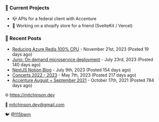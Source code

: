 ### 📌 Current Projects
- 📪 APIs for a federal client with Accenture
- 🛒 Working on a shopify store for a friend (SvelteKit / Vercel)

### 📝 Recent Posts

- [Reducing Azure Redis 100% CPU](https://blog.mitchinson.dev/redis-cpu) - November 21st, 2023 (Posted 19 days ago)
- [Juno: On demand microservice deployment](https://blog.mitchinson.dev/juno) - July 23rd, 2023 (Posted 140 days ago)
- [NextJS Notion Blog](https://blog.mitchinson.dev/blog-2023) - July 9th, 2023 (Posted 154 days ago)
- [Concerts 2022 - 2023](https://blog.mitchinson.dev/concerts-2023) - May 7th, 2023 (Posted 217 days ago)
- [Accenture August + September 2021](https://blog.mitchinson.dev/pillar/aug-sep-21) - October 17th, 2021 (Posted 784 days ago)

🌐 https://mitchinson.dev

💌 mitchinson.dev@gmail.com

🐦 [@115bwm](https://twitter.com/115bwm)
